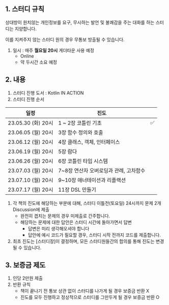 ## 1. 스터디 규칙

상대방이 원치않는 개인정보를 요구, 무시하는 발언 및 불쾌감을 주는 대화를 하는 스터디는 지양합니다.

이를 지켜주지 않는 스터디 원의 경우 무통보 방출될 수 있습니다.

1. 일시 : 매주 **월요일 20시** 게더타운 사용 예정 
    - Online
    - 약 두시간 소요 예정


## 2. 내용

1. 스터디 진행 도서 : Kotlin IN ACTION
2. 스터디 진행 순서 
    
| 일정 | 진도 |  |
| --- | --- | --- |
| 23.05.30 (화) 20시 | 1 ~ 2장 코틀린 기초 |✅|
| 23.06.05 (월) 20시 | 3장 함수 정의와 호출 |  |
| 23.06.12 (월) 20시 | 4장 클래스, 객체, 인터페이스 |  |
| 23.06.19 (월) 20시 | 5장 람다 |  |
| 23.06.26 (월) 20시 | 6장 코틀린 타입 시스템 |  |
| 23.07.03 (월) 20시 | 7~8장 연산자 오버로딩과 관례, 고차함수 |  |
| 23.07.10 (월) 20시 | 9~10장 애너테이션과 리플랙션 |  |
| 23.07.17 (월) 20시 | 11장 DSL 만들기 |  |

1. 각 책의 진도에 해당하는 부분에 대해, 스터디 이틀전(토요일) 24시까지 문제 2개 Discussion에 제출
	- 완전히 겹치는 문제의 경우 미제출로 간주합니다.
	- 해당하는 문제에 대한 답안은 스터디 시간에 돌아가면서 답변 
	  - 답변은 미리 생각해오셔야 합니다
	  - 답안에 예시 코드가 필요할 경우, 스터디 시작 전까지 코드를 제출합니다.
2. 최초 진도는 [스터디장]이 결정하며, 모든 스터디원들간의 합의를 통해 진도는 변경될 수 있습니다.


## 3. 보증금 제도

1. 인당 2만원 제출
2. 반환 규칙
	- 책이 끝나기 전 통보 상관 없이 스터디를 나가게 될 경우 보증금 반환 X
    - 진도를 모두 진행하고 정상적으로 스터디를 그만두게 될 경우 보증금 반환 O
